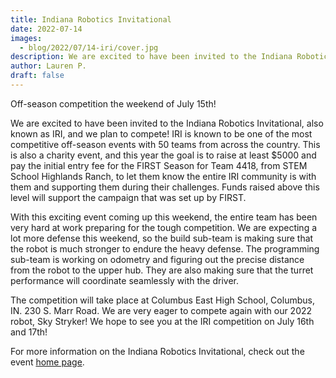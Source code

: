 ```yaml
---
title: Indiana Robotics Invitational
date: 2022-07-14
images:
  - blog/2022/07/14-iri/cover.jpg
description: We are excited to have been invited to the Indiana Robotics Invitational!
author: Lauren P.
draft: false
---
```


Off-season competition the weekend of July 15th!

<!--more-->

We are excited to have been invited to the Indiana Robotics Invitational, also
known as IRI, and we plan to compete! IRI is known to be one of the most
competitive off-season events with 50 teams from across the country. This is
also a charity event, and this year the goal is to raise at least $5000 and pay
the initial entry fee for the FIRST Season for Team 4418, from STEM School
Highlands Ranch, to let them know the entire IRI community is with them and
supporting them during their challenges. Funds raised above this level will
support the campaign that was set up by FIRST.

With this exciting event coming up this weekend, the entire team has been very
hard at work preparing for the tough competition. We are expecting a lot more
defense this weekend, so the build sub-team is making sure that the robot is
much stronger to endure the heavy defense. The programming sub-team is working
on odometry and figuring out the precise distance from the robot to the upper
hub. They are also making sure that the turret performance will coordinate
seamlessly with the driver.

The competition will take place at Columbus East High School, Columbus, IN. 230
S. Marr Road. We are very eager to compete again with our 2022 robot, Sky
Stryker! We hope to see you at the IRI competition on July 16th and 17th!

For more information on the Indiana Robotics Invitational, check out the event
[home page](http://indianaroboticsinvitational.org/).
